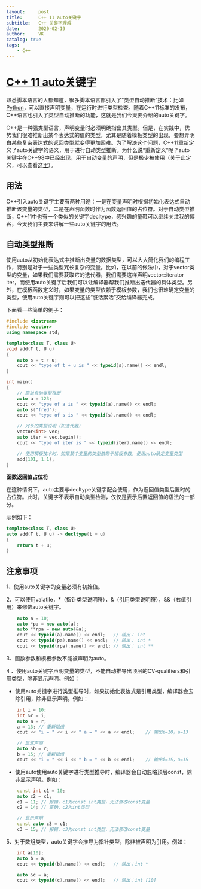 ```yaml
---
layout:     post
title:      C++ 11 auto关键字
subtitle:   C++ 关键字理解
date:       2020-02-19
author:     VK
catalog: true
tags:
    - C++
---
```




# [C++ 11 auto关键字](https://www.cnblogs.com/DswCnblog/p/5629048.html)

熟悉脚本语言的人都知道，很多脚本语言都引入了“类型自动推断”技术：比如[Python](http://lib.csdn.net/base/11)，可以直接声明变量，在运行时进行类型检查。随着C++11标准的发布，C++语言也引入了类型自动推断的功能，这就是我们今天要介绍的auto关键字。

C++是一种强类型语言，声明变量时必须明确指出其类型。但是，在实践中，优势我们很难推断出某个表达式的值的类型，尤其是随着模板类型的出现，要想弄明白某些复杂表达式的返回类型就变得更加困难。为了解决这个问题，C++11重新定义了auto关键字的语义，用于进行自动类型推断。为什么说“重新定义”呢？auto关键字在C++98中已经出现，用于自动变量的声明，但是极少被使用（关于此定义，可以查看[这里](http://zh.cppreference.com/w/cpp/language/storage_duration)）。

## **用法**

C++引入auto关键字主要有两种用途：一是在变量声明时根据初始化表达式自动推断该变量的类型，二是在声明函数时作为函数返回值的占位符。对于自动类型推断，C++11中也有一个类似的关键字decltype，感兴趣的童鞋可以继续关注我的博客，今天我们主要来讲解一些auto关键字的用法。

## **自动类型推断**

使用auto从初始化表达式中推断出变量的数据类型，可以大大简化我们的编程工作，特别是对于一些类型冗长复杂的变量。比如，在以前的做法中，对于vector类型的变量，如果我们需要获取它的迭代器，我们需要这样声明vector::iterator iter，而使用auto关键字后我们可以让编译器帮我们推断出迭代器的具体类型。另外，在模板函数定义时，如果变量的类型依赖于模板参数，我们也很难确定变量的类型，使用auto关键字则可以把这些“脏活累活”交给编译器完成。

下面看一些简单的例子：

```c++
#include <iostream>
#include <vector>
using namespace std;

template<class T, class U>
void add(T t, U u)
{
    auto s = t + u;
    cout << "type of t + u is " << typeid(s).name() << endl;
}

int main()
{
    // 简单自动类型推断
    auto a = 123;
    cout << "type of a is " << typeid(a).name() << endl;
    auto s("fred");
    cout << "type of s is " << typeid(s).name() << endl;

    // 冗长的类型说明（如迭代器）
    vector<int> vec;
    auto iter = vec.begin();
    cout << "type of iter is " << typeid(iter).name() << endl;

    // 使用模板技术时，如果某个变量的类型依赖于模板参数，使用auto确定变量类型
    add(101, 1.1);
}
```



**函数返回值占位符**

在这种情况下，auto主要与decltype关键字配合使用，作为返回值类型后置时的占位符。此时，关键字不表示自动类型检测，仅仅是表示后置返回值的语法的一部分。

示例如下：

```c++
template<class T, class U>
auto add(T t, U u) -> decltype(t + u) 
{
    return t + u;
}
```

## **注意事项**

1、使用auto关键字的变量必须有初始值。

2、可以使用valatile，*（指针类型说明符），&（引用类型说明符），&&（右值引用）来修饰auto关键字。

```c++
    auto a = 10;
    auto *pa = new auto(a);
    auto **rpa = new auto(&a);
    cout << typeid(a).name() << endl;   // 输出： int
    cout << typeid(pa).name() << endl;  // 输出： int *
    cout << typeid(rpa).name() << endl; // 输出： int **
```

3、函数参数和模板参数不能被声明为auto。

4 、使用auto关键字声明变量的类型，不能自动推导出顶层的CV-qualifiers和引用类型，除非显示声明。例如：

- 使用auto关键字进行类型推导时，如果初始化表达式是引用类型，编译器会去除引用，除非显示声明。例如：

```c++
    int i = 10;
    int &r = i;
    auto a = r;
    a = 13; // 重新赋值
    cout << "i = " << i << " a = " << a << endl;    // 输出i=10，a=13

    // 显式声明
    auto &b = r;
    b = 15; // 重新赋值
    cout << "i = " << i << " b = " << b << endl;    // 输出i=15，a=15
```

- 使用auto使用auto关键字进行类型推导时，编译器会自动忽略顶层const，除非显示声明。例如：

```c++
    const int c1 = 10;
    auto c2 = c1;
    c1 = 11; // 报错，c1为const int类型，无法修改const变量
    c2 = 14; // 正确，c2为int类型

    // 显示声明
    const auto c3 = c1;
    c3 = 15; // 报错，c3为const int类型，无法修改const变量
```

5、对于数组类型，auto关键字会推导为指针类型，除非被声明为引用。例如：

```C++
    int a[10];
    auto b = a;
    cout << typeid(b).name() << endl;   // 输出：int *

    auto &c = a;
    cout << typeid(c).name() << endl;   // 输出：int [10]
```

 
